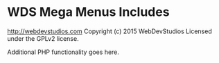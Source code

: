 # WDS Mega Menus Includes #
http://webdevstudios.com
Copyright (c) 2015 WebDevStudios
Licensed under the GPLv2 license.

Additional PHP functionality goes here.